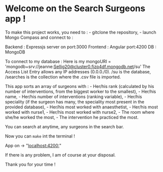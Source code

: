 # Welcome on the Search Surgeons app ! #

To make this project works, you need to :
    - gitclone the repository,
    - launch Mongo Compass and connect to : 

Backend : Expressjs server on port:3000
Frontend : Angular port:4200
DB : MongoDB

To connect to my database :
    Here is my mongoURI = 'mongodb+srv://jeanne:Sellig20@cluster0.fjzp4df.mongodb.net/su'
    The Access List Entry allows any IP addresses (0.0.0./0).
    /su is the database, /searches is the collection where the .csv file is imported.

This app sorts an array of surgeons with :
    - Her/his rank (calculated by his number of interventions, from the biggest worker to the smallest),
    - Her/his name,
    - Her/his number of interventions (ranking variable),
    - Her/his speciality (if the surgeon has many, the speciality most present in the provided database),
    - Her/his most worked with anaesthetist,
    - Her/his most worked with nurse1,
    - Her/his most worked with nurse2,
    - The room where she/he worked the most,
    - The intervention he practiced the most.

You can search at anytime, any surgeons in the search bar.

Now you can `make` int the terminal !

App on -> "[localhost:4200:](http://localhost:4200/)"

If there is any problem, I am of course at your disposal.

Thank you for your time !
